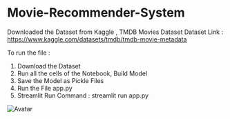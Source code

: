 # Movie-Recommender-System

Downloaded the Dataset from  Kaggle , TMDB Movies Dataset
Dataset Link : https://www.kaggle.com/datasets/tmdb/tmdb-movie-metadata

To run the file : 

1. Download the Dataset
2. Run all the cells of the Notebook, Build Model
3. Save the Model as Pickle Files
4. Run the File app.py
5. Streamlit Run Command : streamlit run app.py


![Avatar](https://github.com/user-attachments/assets/101b6d5a-762e-498f-9335-9db29f9a58a7)
